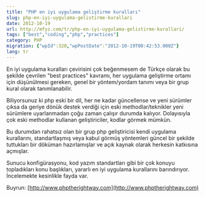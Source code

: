 ```yaml
---
title: "PHP en iyi uygulama geliştirme kuralları"
slug: php-en-iyi-uygulama-gelistirme-kurallari
date: 2012-10-19
url: http://mfyz.com/tr/php-en-iyi-uygulama-gelistirme-kurallari/
tags: ["best","coding","php","practices"]
category: PHP
migration: {"wpId":320,"wpPostDate":"2012-10-19T00:42:53.000Z"}
lang: tr
---
```


En iyi uygulama kuralları çevirisini çok beğenmesem de Türkçe olarak bu şekilde çevrilen "best practices" kavramı, her uygulama geliştirme ortamı için düşünülmesi gereken, genel bir yöntem/yordam tanımı veya bir grup kural olarak tanımlanabilir.

Biliyorsunuz ki php eski bir dil, her ne kadar güncellense ve yeni sürümler çıksa da geriye dönük destek verdiği için eski methodlar/teknikler yeni sürümlere uyarlanmadan çoğu zaman çalışır durumda kalıyor. Dolayısıyla çok eski methodlar kullanan geliştiriciler, kodlar görmek mümkün.

Bu durumdan rahatsız olan bir grup php geliştiricisi kendi uygulama kurallarını, standartlaşmış veya kabul görmüş yöntemleri güncel bir şekilde tuttukları bir döküman hazırlamışlar ve açık kaynak olarak herkesin katkısına açmışlar.

Sunucu konfigürasyonu, kod yazım standartları gibi bir çok konuyu topladıkları konu başlıkları, yararlı en iyi uygulama kurallarını barındırıyor. İncelemekte kesinlikle fayda var.

Buyrun: [http://www.phptherightway.com](http://www.phptherightway.com)